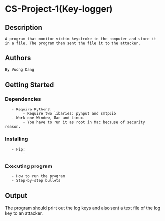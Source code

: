 # CS-Project-1(Key-logger)

## Description
    A program that monitor victim keystroke in the computer and store it in a file. The program then sent the file it to the attacker.
## Authors

    By Vuong Dang

## Getting Started

   ### Dependencies
       - Require Python3.
            - Require two libaries: pynput and smtplib
       - Work one Window, Mac and Linux.
            - You have to run it as root in Mac because of security reason.
   ### Installing
       - Pip:
            - 
   ### Executing program
       - How to run the program
       - Step-by-step bullets

## Output
  The program should print out the log keys and also sent a text file of the log key to an attacker.
